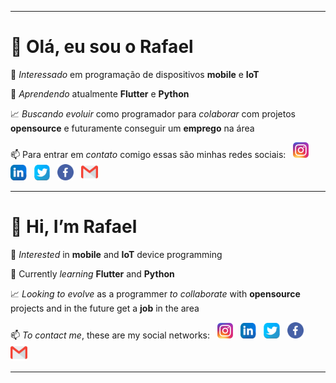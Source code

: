 
***

# 👋 Olá, eu sou o **Rafael**


 👀 *Interessado* em programação de dispositivos **mobile** e **IoT**
 
 🌱 *Aprendendo* atualmente **Flutter** e **Python**

 📈 *Buscando evoluir* como programador para *colaborar* com projetos 
 **opensource** e futuramente conseguir um **emprego** na área

 📫 Para entrar em *contato* comigo essas são minhas redes sociais: &nbsp; <a href= "https://instagram.com/" title="Instagram"> <img src="instagram_icon.png" with="25" height="25" ></a> &nbsp;
<a href= "https://www.linkedin.com/" title="LinkeIn"> <img src="linkedin_icon.png" with="25" height="25" ></a> &nbsp;
<a href= "https://twitter.com/rafaxzx" title="Twitter"> <img src="twitter_icon.png" with="25" height="25" ></a> &nbsp;
<a href= "https://facebook.com/" title="Facebook"> <img src="facebook_icon.png" with="26" height="26" ></a> &nbsp;
<a href= "mailto:rafael.dev.mobile@gmail.com" title="Gmail"> <img src="gmail_icon.png" with="27" height="27" ></a>

***

# 👋 Hi, I’m **Rafael**

 👀 *Interested* in **mobile** and **IoT** device programming

 🌱 Currently *learning* **Flutter** and **Python**

 📈 *Looking to evolve* as a programmer *to collaborate* with **opensource** projects and in the future get a **job** in the area

 📫 *To contact me*, these are my social networks: &nbsp; <a href= "https://instagram.com/" title="Instagram"> <img src="instagram_icon.png" with="25" height="25" ></a> &nbsp;
 <a href= "https://www.linkedin.com/" title="LinkeIn"> <img src="linkedin_icon.png" with="25" height="25" ></a> &nbsp;
 <a href= "https://twitter.com/rafaxzx" title="Twitter"> <img src="twitter_icon.png" with="25" height="25" ></a> &nbsp;
 <a href= "https://facebook.com/" title="Facebook"> <img src="facebook_icon.png" with="26" height="26" ></a> &nbsp;
 <a href= "mailto:rafael.dev.mobile@gmail.com" title="Gmail"> <img src="gmail_icon.png" with="27" height="27" ></a>

***

<!---
rafaxzx/rafaxzx is a ✨ special ✨ repository because its `README.md` (this file) appears on your GitHub profile.
You can click the Preview link to take a look at your changes.
--->
